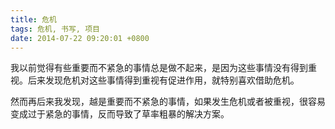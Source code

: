 ```yaml
---
title: 危机
tags: 危机, 书写, 项目
date: 2014-07-22 09:20:01 +0800
---
```



我以前觉得有些重要而不紧急的事情总是做不起来，是因为这些事情没有得到重视。后来发现危机对这些事情得到重视有促进作用，就特别喜欢借助危机。

然而再后来我发现，越是重要而不紧急的事情，如果发生危机或者被重视，很容易变成过于紧急的事情，反而导致了草率粗暴的解决方案。

